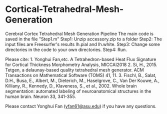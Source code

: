 # Cortical-Tetrahedral-Mesh-Generation
Cerebral Cortex Tetrahedral Mesh Generation Pipeline
The main code is saved in the file "Step1.m"
Step1: Unzip accessory.zip to a folder
Step2: The input files are Freesurfer's results lh.pial and lh.white.
Step3: Change some directories in the code to your own directories.
Step4: Run.

Please cite: 1. Yonghui Fan,etc. A Tetrahedron-based Heat Flux Signature for Cortical Thickness Morphometry Analysis, MICCAI2018
2. Si, H., 2015. Tetgen, a delaunay-based quality tetrahedral mesh generator. ACM Transactions on Mathematical Software (TOMS) 41, 11.
3. Fischl, B., Salat, D.H., Busa, E., Albert, M., Dieterich, M., Haselgrove, C., Van Der Kouwe, A., Killiany, R., Kennedy, D., Klaveness, S., et al., 2002. Whole brain segmentation: automated labeling of neuroanatomical structures in the human brain. Neuron 33, 341-355.

Please contact Yonghui Fan (yfan61@asu.edu) if you have any questions.
